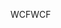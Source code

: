 <span data-ttu-id="10b33-101">WCF</span><span class="sxs-lookup"><span data-stu-id="10b33-101">WCF</span></span>